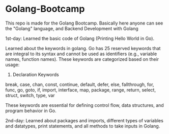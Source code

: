 # Golang-Bootcamp

This repo is made for the Golang Bootcamp. Basically here anyone can see the "Golang" language, and Backend Development with Golang

1st-day:
Learned the basic code of Golang (Printing Hello World in Go).

Learned about the keywords in golang.
Go has 25 reserved keywords that are integral to its syntax and cannot be used as identifiers (e.g., variable names, function names). These keywords are categorized based on their usage:

1. Declaration Keywords

break, case, chan, const, continue, default, defer, else, fallthrough, for, func, go, goto, if, import, interface, map, package, range, return, select, struct, switch, type, var

These keywords are essential for defining control flow, data structures, and program behavior in Go.

2nd-day:
Learned about packages and imports, different types of variables and datatypes, print statements, and all methods to take inputs in Golang.
